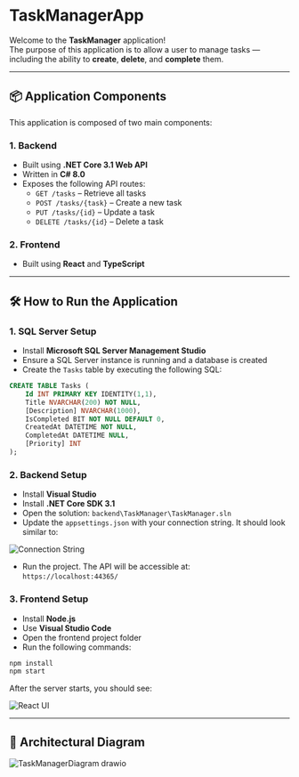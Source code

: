 # TaskManagerApp

Welcome to the **TaskManager** application!  
The purpose of this application is to allow a user to manage tasks — including the ability to **create**, **delete**, and **complete** them.

---

## 📦 Application Components

This application is composed of two main components:

### 1. Backend
- Built using **.NET Core 3.1 Web API**
- Written in **C# 8.0**
- Exposes the following API routes:
  - `GET /tasks` – Retrieve all tasks
  - `POST /tasks/{task}` – Create a new task
  - `PUT /tasks/{id}` – Update a task
  - `DELETE /tasks/{id}` – Delete a task

### 2. Frontend
- Built using **React** and **TypeScript**

---

## 🛠️ How to Run the Application

### 1. SQL Server Setup

- Install **Microsoft SQL Server Management Studio**
- Ensure a SQL Server instance is running and a database is created
- Create the `Tasks` table by executing the following SQL:

```sql
CREATE TABLE Tasks (
    Id INT PRIMARY KEY IDENTITY(1,1),
    Title NVARCHAR(200) NOT NULL,
    [Description] NVARCHAR(1000),
    IsCompleted BIT NOT NULL DEFAULT 0,
    CreatedAt DATETIME NOT NULL,
    CompletedAt DATETIME NULL,
    [Priority] INT
);
```

### 2. Backend Setup

- Install **Visual Studio**
- Install **.NET Core SDK 3.1**
- Open the solution: `backend\TaskManager\TaskManager.sln`
- Update the `appsettings.json` with your connection string. It should look similar to:

![Connection String](https://github.com/user-attachments/assets/58ac305b-d3d1-412f-871e-c167534de98e)

- Run the project. The API will be accessible at:  
  `https://localhost:44365/`

### 3. Frontend Setup

- Install **Node.js**
- Use **Visual Studio Code**
- Open the frontend project folder
- Run the following commands:

```bash
npm install
npm start
```

After the server starts, you should see:

![React UI](https://github.com/user-attachments/assets/ea1d4147-a56a-4f9b-a30e-ece96595dbbb)

---

## 🧭 Architectural Diagram

![TaskManagerDiagram drawio](https://github.com/user-attachments/assets/59cf6334-6c5f-4469-bffe-6dfef504f78b)
